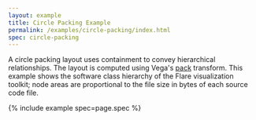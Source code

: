 ```yaml
---
layout: example
title: Circle Packing Example
permalink: /examples/circle-packing/index.html
spec: circle-packing
---
```


A circle packing layout uses containment to convey hierarchical relationships. The layout is computed using Vega's [pack](../../docs/transforms/pack) transform. This example shows the software class hierarchy of the Flare visualization toolkit; node areas are proportional to the file size in bytes of each source code file.

{% include example spec=page.spec %}
